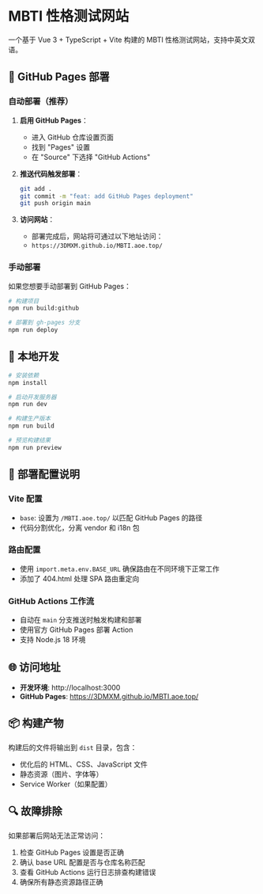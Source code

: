 # MBTI 性格测试网站

一个基于 Vue 3 + TypeScript + Vite 构建的 MBTI 性格测试网站，支持中英文双语。

## 🚀 GitHub Pages 部署

### 自动部署（推荐）

1. **启用 GitHub Pages**：
   - 进入 GitHub 仓库设置页面
   - 找到 "Pages" 设置
   - 在 "Source" 下选择 "GitHub Actions"

2. **推送代码触发部署**：
   ```bash
   git add .
   git commit -m "feat: add GitHub Pages deployment"
   git push origin main
   ```

3. **访问网站**：
   - 部署完成后，网站将可通过以下地址访问：
   - `https://3DMXM.github.io/MBTI.aoe.top/`

### 手动部署

如果您想要手动部署到 GitHub Pages：

```bash
# 构建项目
npm run build:github

# 部署到 gh-pages 分支
npm run deploy
```

## 🔧 本地开发

```bash
# 安装依赖
npm install

# 启动开发服务器
npm run dev

# 构建生产版本
npm run build

# 预览构建结果
npm run preview
```

## 📝 部署配置说明

### Vite 配置
- `base`: 设置为 `/MBTI.aoe.top/` 以匹配 GitHub Pages 的路径
- 代码分割优化，分离 vendor 和 i18n 包

### 路由配置
- 使用 `import.meta.env.BASE_URL` 确保路由在不同环境下正常工作
- 添加了 404.html 处理 SPA 路由重定向

### GitHub Actions 工作流
- 自动在 `main` 分支推送时触发构建和部署
- 使用官方 GitHub Pages 部署 Action
- 支持 Node.js 18 环境

## 🌐 访问地址

- **开发环境**: http://localhost:3000
- **GitHub Pages**: https://3DMXM.github.io/MBTI.aoe.top/

## 📦 构建产物

构建后的文件将输出到 `dist` 目录，包含：
- 优化后的 HTML、CSS、JavaScript 文件
- 静态资源（图片、字体等）
- Service Worker（如果配置）

## 🔍 故障排除

如果部署后网站无法正常访问：

1. 检查 GitHub Pages 设置是否正确
2. 确认 base URL 配置是否与仓库名称匹配
3. 查看 GitHub Actions 运行日志排查构建错误
4. 确保所有静态资源路径正确
